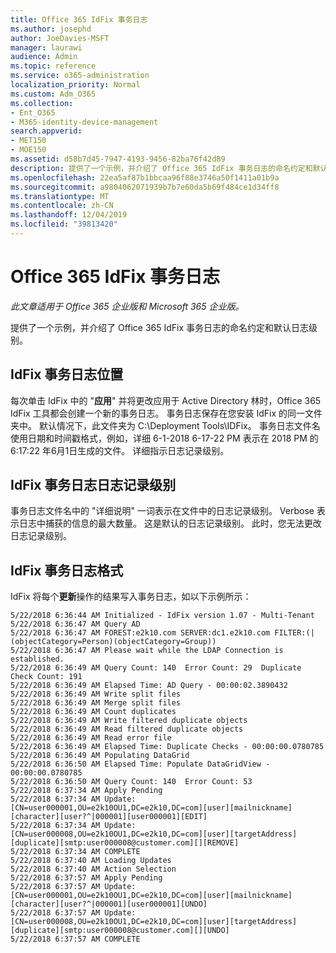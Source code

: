 ```yaml
---
title: Office 365 IdFix 事务日志
ms.author: josephd
author: JoeDavies-MSFT
manager: laurawi
audience: Admin
ms.topic: reference
ms.service: o365-administration
localization_priority: Normal
ms.custom: Adm_O365
ms.collection:
- Ent_O365
- M365-identity-device-management
search.appverid:
- MET150
- MOE150
ms.assetid: d58b7d45-7947-4193-9456-82ba76f42d89
description: 提供了一个示例，并介绍了 Office 365 IdFix 事务日志的命名约定和默认日志级别。
ms.openlocfilehash: 22ea5af87b1bbcaa96f88e3746a50f1411a01b9a
ms.sourcegitcommit: a9804062071939b7b7e60da5b69f484ce1d34ff8
ms.translationtype: MT
ms.contentlocale: zh-CN
ms.lasthandoff: 12/04/2019
ms.locfileid: "39813420"
---
```

# <a name="office-365-idfix-transaction-log"></a>Office 365 IdFix 事务日志

*此文章适用于 Office 365 企业版和 Microsoft 365 企业版。*

提供了一个示例，并介绍了 Office 365 IdFix 事务日志的命名约定和默认日志级别。
  
## <a name="idfix-transaction-log-location"></a>IdFix 事务日志位置

每次单击 IdFix 中的 "**应用**" 并将更改应用于 Active Directory 林时，Office 365 IdFix 工具都会创建一个新的事务日志。 事务日志保存在您安装 IdFix 的同一文件夹中。 默认情况下，此文件夹为 C:\Deployment Tools\IDFix。 事务日志文件名使用日期和时间戳格式，例如，详细 6-1-2018 6-17-22 PM 表示在 2018 PM 的6:17:22 年6月1日生成的文件。 详细指示日志记录级别。 
  
## <a name="idfix-transaction-log-logging-level"></a>IdFix 事务日志日志记录级别

事务日志文件名中的 "详细说明" 一词表示在文件中的日志记录级别。 Verbose 表示日志中捕获的信息的最大数量。 这是默认的日志记录级别。 此时，您无法更改日志记录级别。
  
## <a name="idfix-transaction-log-format"></a>IdFix 事务日志格式

IdFix 将每个**更新**操作的结果写入事务日志，如以下示例所示：
  
```
5/22/2018 6:36:44 AM Initialized - IdFix version 1.07 - Multi-Tenant
5/22/2018 6:36:47 AM Query AD
5/22/2018 6:36:47 AM FOREST:e2k10.com SERVER:dc1.e2k10.com FILTER:(|(objectCategory=Person)(objectCategory=Group))
5/22/2018 6:36:47 AM Please wait while the LDAP Connection is established.
5/22/2018 6:36:49 AM Query Count: 140  Error Count: 29  Duplicate Check Count: 191
5/22/2018 6:36:49 AM Elapsed Time: AD Query - 00:00:02.3890432
5/22/2018 6:36:49 AM Write split files
5/22/2018 6:36:49 AM Merge split files
5/22/2018 6:36:49 AM Count duplicates
5/22/2018 6:36:49 AM Write filtered duplicate objects
5/22/2018 6:36:49 AM Read filtered duplicate objects
5/22/2018 6:36:49 AM Read error file
5/22/2018 6:36:49 AM Elapsed Time: Duplicate Checks - 00:00:00.0780785
5/22/2018 6:36:49 AM Populating DataGrid
5/22/2018 6:36:50 AM Elapsed Time: Populate DataGridView - 00:00:00.0780785
5/22/2018 6:36:50 AM Query Count: 140  Error Count: 53
5/22/2018 6:37:34 AM Apply Pending
5/22/2018 6:37:34 AM Update: [CN=user000001,OU=e2k10OU1,DC=e2k10,DC=com][user][mailnickname][character][user?^|000001][user000001][EDIT]
5/22/2018 6:37:34 AM Update: [CN=user000008,OU=e2k10OU1,DC=e2k10,DC=com][user][targetAddress][duplicate][smtp:user000008@customer.com][][REMOVE]
5/22/2018 6:37:34 AM COMPLETE
5/22/2018 6:37:40 AM Loading Updates
5/22/2018 6:37:40 AM Action Selection
5/22/2018 6:37:57 AM Apply Pending
5/22/2018 6:37:57 AM Update: [CN=user000001,OU=e2k10OU1,DC=e2k10,DC=com][user][mailnickname][character][user?^|000001][user000001][UNDO]
5/22/2018 6:37:57 AM Update: [CN=user000008,OU=e2k10OU1,DC=e2k10,DC=com][user][targetAddress][duplicate][smtp:user000008@customer.com][][UNDO]
5/22/2018 6:37:57 AM COMPLETE

```